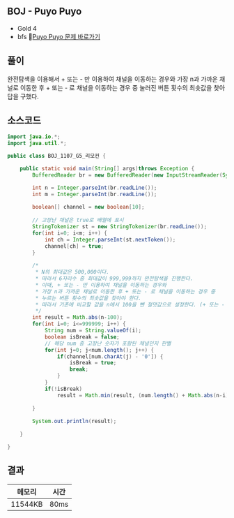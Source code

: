 ## BOJ - Puyo Puyo
- Gold 4 
- bfs
🔗[Puyo Puyo 문제 바로가기](https://www.acmicpc.net/problem/11559)



## 풀이

완전탐색을 이용해서 + 또는 - 만 이용하여 채널을 이동하는 경우와 가장 n과 가까운 채널로 이동한 후 + 또는 - 로 채널을 이동하는 경우 중 눌러진 버튼 횟수의 최솟값을 찾아 답을 구했다.

## 소스코드
~~~java
import java.io.*;
import java.util.*;

public class BOJ_1107_G5_리모컨 {

	public static void main(String[] args)throws Exception {
		BufferedReader br = new BufferedReader(new InputStreamReader(System.in));

		int n = Integer.parseInt(br.readLine());
		int m = Integer.parseInt(br.readLine());
		
		boolean[] channel = new boolean[10];
		
		// 고장난 채널은 true로 배열에 표시 
		StringTokenizer st = new StringTokenizer(br.readLine());
		for(int i=0; i<m; i++) {
			int ch = Integer.parseInt(st.nextToken());
			channel[ch] = true;
		}
		
		/*
		 * N의 최대값은 500,000이다.
		 * 따라서 6자리수 중 최대값이 999,999까지 완전탐색을 진행한다.
		 * 이때, + 또는 - 만 이용하여 채널을 이동하는 경우와 
		 * 가장 n과 가까운 채널로 이동한 후 + 또는 - 로 채널을 이동하는 경우 중 
		 * 누르는 버튼 횟수의 최솟값을 찾아야 한다.
		 * 따라서 기존에 비교할 값을 n에서 100을 뺀 절댓값으로 설정한다. (+ 또는 - 만으로 변경한 횟수)
		 */
		int result = Math.abs(n-100);
		for(int i=0; i<=999999; i++) {
			String num = String.valueOf(i);
			boolean isBreak = false;
			// 해당 num 중 고장난 숫자가 포함된 채널인지 판별 
			for(int j=0; j<num.length(); j++) {
				if(channel[num.charAt(j) - '0']) {
					isBreak = true;
					break;
				}
			}
			if(!isBreak)
				result = Math.min(result, (num.length() + Math.abs(n-i)));
			
		}
		
		System.out.println(result);
		
	}

}
~~~

## 결과 

| 메모리  | 시간 |
|----|----|
|11544KB	|80ms|